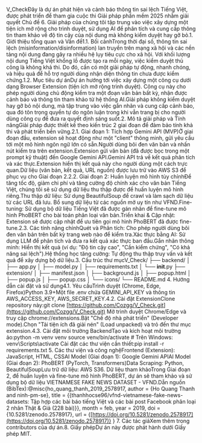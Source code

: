 V_CheckĐây là dự án phát hiện và cảnh báo thông tin sai lệch Tiếng Việt, được phát triển để tham gia cuộc thi Giải pháp phần mềm 2025 nhằm giải quyết Chủ đề 6. Giải pháp của chúng tôi tập trung vào việc xây dựng một tiện ích mở rộng cho trình duyệt, sử dụng AI để phân tích và cung cấp thông tin tham khảo về độ tin cậy của nội dung mà không kiểm duyệt hay gỡ bỏ.1. Giới thiệu tổng quan và Vấn đề1.1. Bối cảnhTrong thời đại số, thông tin sai lệch (misinformation/disinformation) lan truyền trên mạng xã hội và các nền tảng nội dung đang gây ra nhiều hệ lụy tiêu cực cho xã hội. Với khối lượng nội dung Tiếng Việt khổng lồ được tạo ra mỗi ngày, việc kiểm duyệt thủ công là không khả thi. Do đó, cần có một giải pháp tự động, nhanh chóng, và hiệu quả để hỗ trợ người dùng nhận diện thông tin chưa được kiểm chứng.1.2. Mục tiêu dự ánDự án hướng tới việc xây dựng một công cụ dưới dạng Browser Extension (tiện ích mở rộng trình duyệt). Công cụ này cho phép người dùng chủ động kiểm tra một đoạn văn bản bất kỳ, nhận được cảnh báo và thông tin tham khảo từ hệ thống AI.Giải pháp không kiểm duyệt hay gỡ bỏ nội dung, mà tập trung vào việc gắn nhãn và cung cấp cảnh báo, qua đó tôn trọng quyền tự do ngôn luận trong khi vẫn trang bị cho người dùng công cụ để đưa ra quyết định sáng suốt.2. Mô tả giải pháp và Tính năngGiải pháp được thiết kế theo kiến trúc 2 giai đoạn để đảm bảo tính khả thi và phát triển bền vững.2.1. Giai đoạn 1: Tích hợp Gemini API (MVP)Ở giai đoạn đầu, extension sẽ hoạt động như một "client" thông minh, gửi yêu cầu tới một mô hình ngôn ngữ lớn có sẵn.Người dùng bôi đen văn bản và nhấn nút kiểm tra trên extension.Extension gửi văn bản (đã được bọc trong một prompt kỹ thuật) đến Google Gemini API.Gemini API trả về kết quả phân tích và xác thực.Extension hiển thị kết quả này cho người dùng một cách trực quan.Dữ liệu (văn bản, kết quả, URL nguồn) được lưu trữ vào AWS S3 để phục vụ cho Giai đoạn 2.2.2. Giai đoạn 2: Huấn luyện mô hình tùy chỉnhĐể tăng tốc độ, giảm chi phí và tăng cường độ chính xác cho văn bản Tiếng Việt, chúng tôi sẽ sử dụng dữ liệu thu thập được để huấn luyện mô hình riêng.Thu thập dữ liệu: Sử dụng BeautifulSoup để crawl và làm sạch dữ liệu từ các URL đã lưu. Bổ sung dữ liệu từ các nguồn mở uy tín như VFND.Fine-tuning: Sử dụng bộ dữ liệu Tiếng Việt đã được gán nhãn để fine-tune mô hình PhoBERT cho bài toán phân loại văn bản.Triển khai & Cập nhật: Extension sẽ được cập nhật để ưu tiên gọi mô hình PhoBERT đã được fine-tune.2.3. Các tính năng chínhQuét và Phân tích: Cho phép người dùng bôi đen văn bản trên bất kỳ trang web nào để kiểm tra.Xác thực bằng AI: Sử dụng LLM để phân tích và đưa ra kết quả xác thực ban đầu.Gắn nhãn thông minh: Hiển thị kết quả (ví dụ: "Độ tin cậy cao", "Cần kiểm chứng", "Có khả năng sai lệch").Hệ thống học tăng cường: Tự động thu thập truy vấn và kết quả để xây dựng bộ dữ liệu.3. Cấu trúc thư mụcV_Check/
├── backend/
│   ├── app.py
│   ├── model.py
│   ├── requirements.txt
│   └── __init__.py
├── extension/
│   ├── manifest.json
│   ├── background.js
│   ├── popup.html
│   ├── popup.js
│   ├── popup.css
│   └── icons/
└── README.md
4. Hướng dẫn cài đặt và sử dụng4.1. Yêu cầuTrình duyệt (Chrome, Edge, Firefox)Python 3.9+Một file .env chứa GEMINI_API_KEY và thông tin AWS_ACCESS_KEY, AWS_SECRET_KEY.4.2. Cài đặt ExtensionClone repository này:git clone [https://github.com/Cozgg/V_Check.git](https://github.com/Cozgg/V_Check.git)
Mở trình duyệt Chrome/Edge và truy cập chrome://extensions.Bật "Chế độ nhà phát triển" (Developer mode).Chọn "Tải tiện ích đã giải nén" (Load unpacked) và trỏ đến thư mục extension.4.3. Cài đặt môi trường BackendTạo và kích hoạt môi trường ảo:python -m venv venv
source venv/bin/activate  # Trên Windows: venv\Scripts\activate
Cài đặt các thư viện cần thiết:pip install -r requirements.txt
5. Các thư viện và công nghệFrontend (Extension): JavaScript, HTML, CSSAI Model (Giai đoạn 1): Google Gemini APIAI Model (Giai đoạn 2): PhoBERT (PyTorch, Transformers)Data Scraping: Python, BeautifulSoupLưu trữ dữ liệu: AWS S36. Dữ liệu tham khảoTrong Giai đoạn 2, để huấn luyện và fine-tune mô hình PhoBERT, dự án sẽ tham khảo và sử dụng bộ dữ liệu VIETNAMESE FAKE NEWS DATASET - VFND.Dẫn nguồn (BibTex):@misc{ho_quang_thanh_2019_2578917,
  author       = {Ho Quang Thanh and
                  ninh-pm-se},
  title        = {{thanhhocse96/vfnd-vietnamese-fake-news-datasets:
                   Tập hợp các bài báo tiếng Việt và các bài post
                   Facebook phân loại 2 nhãn Thật \& Giả (228 bài)}},
  month        = feb,
  year         = 2019,
  doi          = {10.5281/zenodo.2578917},
  url          = {[https://doi.org/10.5281/zenodo.2578917](https://doi.org/10.5281/zenodo.2578917)}
}
7. Các tác giảXem thêm trong contributors của dự án.8. Giấy phépDự án này được phát hành dưới Giấy phép MIT.
